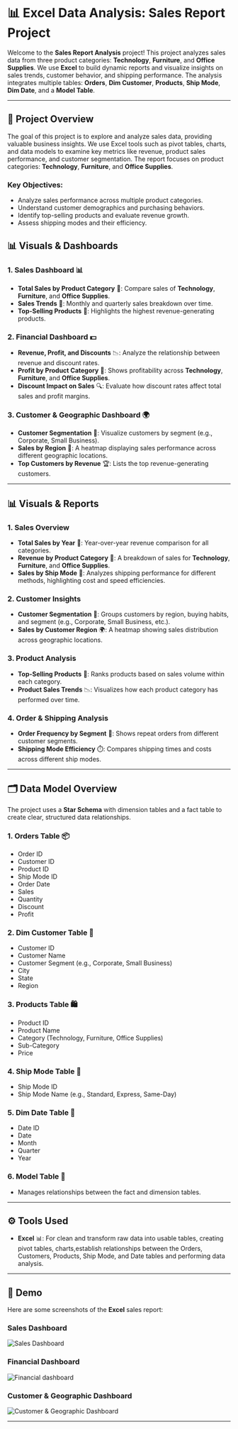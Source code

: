 
# 📊 Excel Data Analysis: Sales Report Project


Welcome to the **Sales Report Analysis** project! This project analyzes sales data from three product categories: **Technology**, **Furniture**, and **Office Supplies**. We use **Excel** to build dynamic reports and visualize insights on sales trends, customer behavior, and shipping performance. The analysis integrates multiple tables: **Orders**, **Dim Customer**, **Products**, **Ship Mode**, **Dim Date**, and a **Model Table**.

---

## 📝 Project Overview

The goal of this project is to explore and analyze sales data, providing valuable business insights. We use Excel tools such as pivot tables, charts, and data models to examine key metrics like revenue, product sales performance, and customer segmentation. The report focuses on product categories: **Technology**, **Furniture**, and **Office Supplies**.

### Key Objectives:
- Analyze sales performance across multiple product categories.
- Understand customer demographics and purchasing behaviors.
- Identify top-selling products and evaluate revenue growth.
- Assess shipping modes and their efficiency.
## 📊 Visuals & Dashboards

### 1. **Sales Dashboard** 📊
- **Total Sales by Product Category** 💼: Compare sales of **Technology**, **Furniture**, and **Office Supplies**.
- **Sales Trends** 📅: Monthly and quarterly sales breakdown over time.
- **Top-Selling Products** 🥇: Highlights the highest revenue-generating products.

### 2. **Financial Dashboard** 💵
- **Revenue, Profit, and Discounts** 📉: Analyze the relationship between revenue and discount rates.
- **Profit by Product Category** 💼: Shows profitability across **Technology**, **Furniture**, and **Office Supplies**.
- **Discount Impact on Sales** 🔍: Evaluate how discount rates affect total sales and profit margins.

### 3. **Customer & Geographic Dashboard** 🌍
- **Customer Segmentation** 👥: Visualize customers by segment (e.g., Corporate, Small Business).
- **Sales by Region** 📍: A heatmap displaying sales performance across different geographic locations.
- **Top Customers by Revenue** 🏆: Lists the top revenue-generating customers.
---

## 📊 Visuals & Reports

### 1. **Sales Overview**
- **Total Sales by Year** 📅: Year-over-year revenue comparison for all categories.
- **Revenue by Product Category** 💼: A breakdown of sales for **Technology**, **Furniture**, and **Office Supplies**.
- **Sales by Ship Mode** 🚚: Analyzes shipping performance for different methods, highlighting cost and speed efficiencies.

### 2. **Customer Insights**
- **Customer Segmentation** 👥: Groups customers by region, buying habits, and segment (e.g., Corporate, Small Business, etc.).
- **Sales by Customer Region** 🌍: A heatmap showing sales distribution across geographic locations.
  
### 3. **Product Analysis**
- **Top-Selling Products** 🥇: Ranks products based on sales volume within each category.
- **Product Sales Trends** 📉: Visualizes how each product category has performed over time.

### 4. **Order & Shipping Analysis**
- **Order Frequency by Segment** 🔄: Shows repeat orders from different customer segments.
- **Shipping Mode Efficiency** ⏱️: Compares shipping times and costs across different ship modes.

---

## 🗂️ Data Model Overview

The project uses a **Star Schema** with dimension tables and a fact table to create clear, structured data relationships.

### **1. Orders Table** 📦
- Order ID
- Customer ID
- Product ID
- Ship Mode ID
- Order Date
- Sales
- Quantity
- Discount
- Profit

### **2. Dim Customer Table** 👥
- Customer ID
- Customer Name
- Customer Segment (e.g., Corporate, Small Business)
- City
- State
- Region

### **3. Products Table** 🛍️
- Product ID
- Product Name
- Category (Technology, Furniture, Office Supplies)
- Sub-Category
- Price

### **4. Ship Mode Table** 🚚
- Ship Mode ID
- Ship Mode Name (e.g., Standard, Express, Same-Day)

### **5. Dim Date Table** 📅
- Date ID
- Date
- Month
- Quarter
- Year

### **6. Model Table** 🔗
- Manages relationships between the fact and dimension tables.

---

## ⚙️ Tools Used

- **Excel** 📊: For clean and transform raw data into usable tables, creating pivot tables, charts,establish relationships between the Orders, Customers, Products, Ship Mode,                 and Date tables and performing data analysis.
---

## 📸 Demo

Here are some screenshots of the **Excel** sales report:

### Sales Dashboard
![Sales Dashboard](https://sales_dashboard.png)


### Financial Dashboard
![Financial dashboard](https://financial_dashboard.png)


### Customer & Geographic Dashboard
![Customer & Geographic Dashboard](https://gemography_dashboard.png)

---


